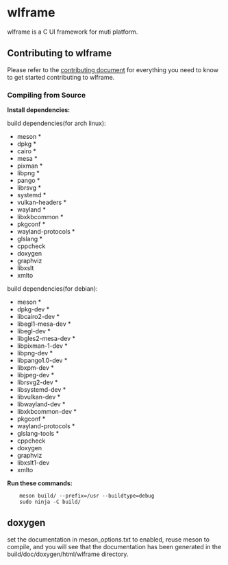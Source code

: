 # wlframe
wlframe is a C UI framework for muti platform.

## Contributing to wlframe

Please refer to the [contributing document](CONTRIBUTING.md) for everything you need to know to get started contributing to wlframe.

### Compiling from Source
**Install dependencies:**

build dependencies(for arch linux):
* meson \*
* dpkg \*
* cairo \*
* mesa \*
* pixman \*
* libpng \*
* pango \*
* librsvg \*
* systemd \*
* vulkan-headers \*
* wayland \*
* libxkbcommon \*
* pkgconf \*
* wayland-protocols \*
* glslang \*
* cppcheck
* doxygen
* graphviz
* libxslt
* xmlto

build dependencies(for debian):
* meson \*
* dpkg-dev \*
* libcairo2-dev \*
* libegl1-mesa-dev \*
* libegl-dev \*
* libgles2-mesa-dev \*
* libpixman-1-dev \*
* libpng-dev \*
* libpango1.0-dev \*
* libxpm-dev \*
* libjpeg-dev \*
* librsvg2-dev \*
* libsystemd-dev \*
* libvulkan-dev \*
* libwayland-dev \*
* libxkbcommon-dev \*
* pkgconf \*
* wayland-protocols \*
* glslang-tools \*
* cppcheck
* doxygen
* graphviz
* libxslt1-dev
* xmlto

**Run these commands:**
```shell
    meson build/ --prefix=/usr --buildtype=debug
    sudo ninja -C build/
```

## doxygen
set the documentation in meson_options.txt to enabled, reuse meson to compile, and you will see that the documentation has been generated in the build/doc/doxygen/html/wlframe directory.
